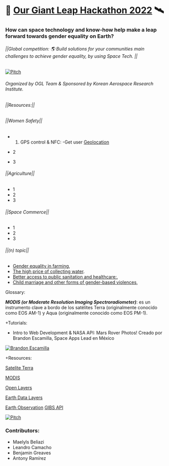 # 🤖 [Our Giant Leap Hackathon 2022](https://spacegeneration.org/our-giant-leap-hackathon-2022) 🛰️ 

### How can space technology and know-how help make a leap forward towards gender equality on Earth?
###### ||Global competition: 🌎 Build solutions for your communities main challenges to achieve gender equality, by using Space Tech. ||


[![Pitch](https://img.youtube.com/vi/pErzslMIl68/0.jpg)](https://youtu.be/pErzslMIl68)

###### Organized by OGL Team & Sponsored by Korean Aerospace Research Institute.


###### ||Resources:|| 

###### ||Women Safety|| 

- 1. GPS control & NFC:
-Get user [Geolocation](https://developers.google.com/maps/documentation/javascript/examples/map-geolocation#maps_map_geolocation-html)

- 2
- 3


###### ||Agriculture|| 

- 1
- 2
- 3

###### ||Space Commerce|| 

- 1
- 2
- 3

###### ||(n) topic|| 


- [Gender equality in farming](#), 
- [The high price of collecting water](#).  
- [Better access to public sanitation and healthcare:](#), 
- [Child marriage and other forms of gender-based violences](#),  


Glossary:

***MODIS (or Moderate Resolution Imaging Spectroradiometer)***: es un instrumento clave a bordo de los satélites Terra (originalmente conocido como EOS AM-1) y Aqua (originalmente conocido como EOS PM-1). 

+Tutorials:
- Intro to Web Development & NASA API: Mars Rover Photos!
 Creado por Brandon Escamilla, Space Apps Lead en México

[![Brandon Escamilla](https://img.youtube.com/vi/KcyGr_onNiM/1.jpg)](https://youtu.be/KcyGr_onNiM)

+Resources:

[Satelite Terra](https://terra.nasa.gov/about/terra-instruments/modis)

[MODIS](https://modis.gsfc.nasa.gov/data/)
 
[Open Layers](https://openlayers.org/)

[Earth Data Layers](https://wiki.earthdata.nasa.gov/display/GIBS/GIBS+Available+Imagery+Products#expand-CorrectedReflectance17Products)
 
[Earth Observation](https://earthdata.nasa.gov/earth-observation-data/near-real-time/download-nrt-data/modis-nrt
)
[GIBS API](https://wiki.earthdata.nasa.gov/display/GIBS/GIBS+API+for+Developers#GIBSAPIforDevelopers-ImageryAPI/Services)

[![Pitch](https://img.youtube.com/vi/6D3bOMDwhJA/0.jpg)](https://youtu.be/Jn-0g8E-uLw)


### Contributors:
- Maelyls Beliazi
- Leandro Camacho
- Benjamin Greaves 
- Antony Ramírez
